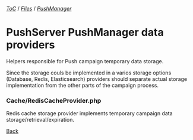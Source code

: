 [_ToC_](../../../push-server.md) / [_Files_](../../index.md) / [_PushManager_](../index.md)

# PushServer PushManager data providers

Helpers responsible for Push campaign temporary data storage.

Since the storage couls be implemented in a varios storage options (Database, Redis, Elasticsearch) providers should separate actual storage implementation from the other parts of the campaign process.

### Cache/RedisCacheProvider.php

Redis cache storage provider implements temporary campaign data storage/retrieval/expiration.


[Back](../index.md)
